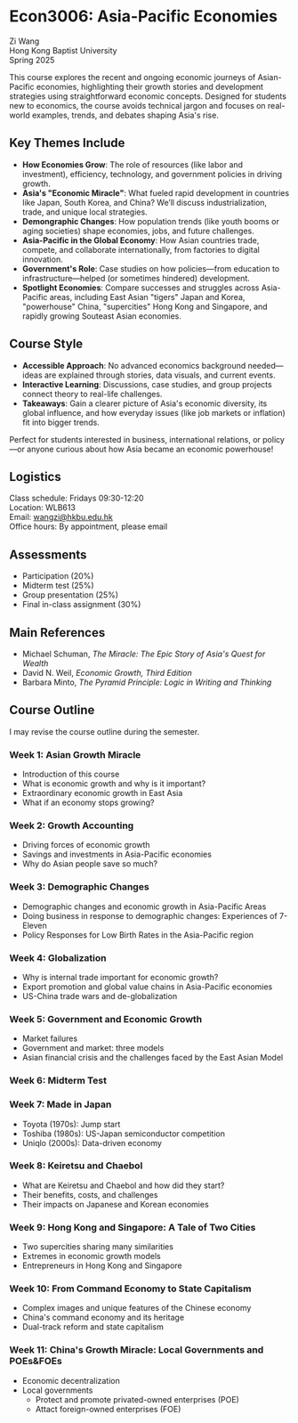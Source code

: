 # Econ3006: Asia-Pacific Economies
Zi Wang  
Hong Kong Baptist University  
Spring 2025

This course explores the recent and ongoing economic journeys of Asian-Pacific economies, highlighting their growth stories and development strategies using straightforward economic concepts. Designed for students new to economics, the course avoids technical jargon and focuses on real-world examples, trends, and debates shaping Asia's rise.

## Key Themes Include
- **How Economies Grow**: The role of resources (like labor and investment), efficiency, technology, and government policies in driving growth.
- **Asia's "Economic Miracle"**: What fueled rapid development in countries like Japan, South Korea, and China? We’ll discuss industrialization, trade, and unique local strategies.
- **Demongraphic Changes**: How population trends (like youth booms or aging societies) shape economies, jobs, and future challenges.
- **Asia-Pacific in the Global Economy**: How Asian countries trade, compete, and collaborate internationally, from factories to digital innovation.
- **Government's Role**: Case studies on how policies—from education to infrastructure—helped (or sometimes hindered) development.
- **Spotlight Economies**: Compare successes and struggles across Asia-Pacific areas, including East Asian "tigers" Japan and Korea, "powerhouse" China, "supercities" Hong Kong and Singapore, and rapidly growing Souteast Asian economies.

## Course Style
- **Accessible Approach**: No advanced economics background needed—ideas are explained through stories, data visuals, and current events.
- **Interactive Learning**: Discussions, case studies, and group projects connect theory to real-life challenges.
- **Takeaways**: Gain a clearer picture of Asia's economic diversity, its global influence, and how everyday issues (like job markets or inflation) fit into bigger trends.

Perfect for students interested in business, international relations, or policy—or anyone curious about how Asia became an economic powerhouse!

## Logistics
Class schedule: Fridays 09:30-12:20  
Location: WLB613  
Email: wangzi@hkbu.edu.hk  
Office hours: By appointment, please email


## Assessments
- Participation (20%)
- Midterm test (25%)
- Group presentation (25%)
- Final in-class assignment (30%)

## Main References
- Michael Schuman, *The Miracle: The Epic Story of Asia's Quest for Wealth*
- David N. Weil, *Economic Growth, Third Edition*
- Barbara Minto, *The Pyramid Principle: Logic in Writing and Thinking*

## Course Outline
I may revise the course outline during the semester.  

### Week 1: Asian Growth Miracle
- Introduction of this course
- What is economic growth and why is it important? 
- Extraordinary economic growth in East Asia
- What if an economy stops growing?

### Week 2: Growth Accounting
- Driving forces of economic growth
- Savings and investments in Asia-Pacific economies
- Why do Asian people save so much?

### Week 3: Demographic Changes
- Demographic changes and economic growth in Asia-Pacific Areas
- Doing business in response to demographic changes: Experiences of 7-Eleven
- Policy Responses for Low Birth Rates in the Asia-Pacific region

### Week 4: Globalization
- Why is internal trade important for economic growth?
- Export promotion and global value chains in Asia-Pacific economies
- US-China trade wars and de-globalization

### Week 5: Government and Economic Growth
- Market failures
- Government and market: three models
- Asian financial crisis and the challenges faced by the East Asian Model

### Week 6: Midterm Test

### Week 7: Made in Japan
- Toyota (1970s): Jump start
- Toshiba (1980s): US-Japan semiconductor competition
- Uniqlo (2000s): Data-driven economy

### Week 8: Keiretsu and Chaebol
- What are Keiretsu and Chaebol and how did they start?
- Their benefits, costs, and challenges
- Their impacts on Japanese and Korean economies

### Week 9: Hong Kong and Singapore: A Tale of Two Cities
- Two supercities sharing many similarities
- Extremes in economic growth models
- Entrepreneurs in Hong Kong and Singapore

### Week 10: From Command Economy to State Capitalism
- Complex images and unique features of the Chinese economy
- China's command economy and its heritage
- Dual-track reform and state capitalism

### Week 11: China's Growth Miracle: Local Governments and POEs&FOEs
- Economic decentralization
- Local governments
  - Protect and promote privated-owned enterprises (POE)
  - Attact foreign-owned enterprises (FOE)






